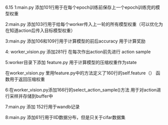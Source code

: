 6.15
1:main.py 添加101行用于在每个epoch训练前保存上一个epoch训练完的模型权重

2:main.py 添加103行用于给每个worker传入上一轮的所有模型权重（可以优化为在知道action后传入目标模型权重）

3:main.py 添加106和109行用于计算模型的前后accuracy 用于计算奖励

4: worker_vision.py 添加281行 在每次作出action前先进行 action sample

5:worker目录下添加 feature.py 用于计算模型的压缩权重作为state

   在worker_vision.py 里用feature.py中的方法定义了160行的self.feature（） 函数用于返回压缩权重

6:在worker_vision.py添加166行的select_action_sample()方法 用于对action进行采样并存储到buffer中

7:main.py 添加 152行用于wandb记录

8:main.py 添加61行用于IID数据分布，但是只关于cifar数据集
